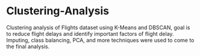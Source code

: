 # Clustering-Analysis
Clustering analysis of Flights dataset using K-Means and DBSCAN, goal is to reduce flight delays and identify important factors of flight delay.
Imputing, class balancing, PCA, and more techniques were used to come to the final analysis.
